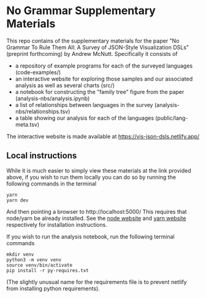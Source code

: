 # No Grammar Supplementary Materials

This repo contains of the supplementary materials for the paper "No Grammar To Rule Them All: A Survey of JSON-Style Visualization DSLs" (preprint forthcoming) by Andrew McNutt.
Specifically it consists of

- a repository of example programs for each of the surveyed languages (code-examples/)
- an interactive website for exploring those samples and our associated analysis as well as several charts (src/)
- a notebook for constructing the "family tree" figure from the paper (analysis-nbs/analysis.ipynb)
- a list of relationships between languages in the survey (analysis-nbs/relationships.tsv)
- a table showing our analysis for each of the languages (public/lang-meta.tsv)

The interactive website is made available at https://vis-json-dsls.netlify.app/


## Local instructions

While it is much easier to simply view these materials at the link provided above, if you wish to run them locally you can do so by running the following commands in the terminal

```
yarn
yarn dev
```

And then pointing a browser to http://localhost:5000/ This requires that node/yarn be already installed. See the [node website](https://nodejs.org/en/) and [yarn website](https://yarnpkg.com/) respectively for installation instructions.

If you wish to run the analysis notebook, run the following terminal commands

```
mkdir venv
python3 -m venv venv
source venv/bin/activate
pip install -r py-requires.txt
```

(The slightly unusual name for the requirements file is to prevent netlify from installing python requirements).